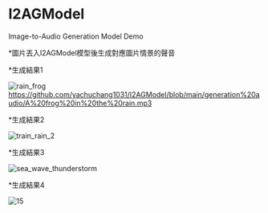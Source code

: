 # I2AGModel
Image-to-Audio Generation Model Demo


*圖片丟入I2AGModel模型後生成對應圖片情景的聲音


*生成結果1

![rain_frog](https://github.com/yachuchang1031/I2AGModel/assets/136334958/825aa781-da29-4e1c-82eb-4a1841d1212e)
https://github.com/yachuchang1031/I2AGModel/blob/main/generation%20audio/A%20frog%20in%20the%20rain.mp3

*生成結果2

![train_rain_2](https://github.com/yachuchang1031/I2AGModel/assets/136334958/705510d6-b646-4203-8991-9d28c37b3869)
> [](https://github.com/yachuchang1031/I2AGModel/assets/136334958/b59b925f-9f60-4e0b-93ce-2071e4dae73d)

*生成結果3

![sea_wave_thunderstorm](https://github.com/yachuchang1031/I2AGModel/assets/136334958/73dcfe60-53cb-478e-925b-0a33019241b7)
> [](https://github.com/yachuchang1031/I2AGModel/assets/136334958/cd1a0fc2-1e9d-410f-afaa-512a4ce7d355)

*生成結果4

![15](https://github.com/yachuchang1031/I2AGModel/assets/136334958/9b493437-3808-46ec-955b-9c7463bee361)
> [](https://github.com/yachuchang1031/I2AGModel/assets/136334958/fb702cd9-3f46-4223-ba5f-b2d7f11b2309)
